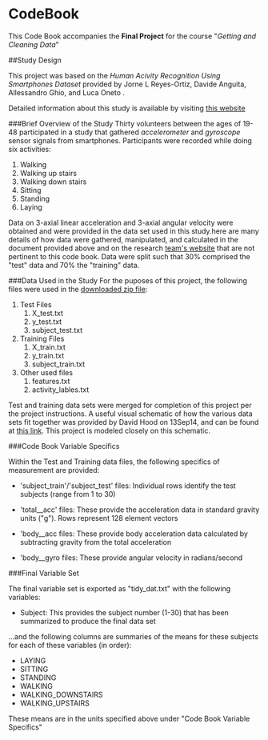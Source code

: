 CodeBook
=========

This Code Book accompanies the **Final Project** for the course "*Getting and Cleaning Data*"

##Study Design

This project was based on the *Human Acivity Recognition Using Smartphones Dataset* provided by
Jorne L Reyes-Ortiz, Davide Anguita, Allessandro Ghio, and Luca Oneto .

Detailed information about this study is available by visiting [this website](http://archive.ics.uci.edu/ml/datasets/Human+Activity+Recognition+Using+Smartphones)

###Brief Overview of the Study
Thirty volunteers between the ages of 19-48 participated in a study that gathered *accelerometer* and *gyroscope* sensor signals
from smartphones.  Participants were recorded while doing six activities:
1. Walking
2. Walking up stairs
3. Walking down stairs
4. Sitting
5. Standing
6. Laying

Data on 3-axial linear acceleration and 3-axial angular velocity were obtained and were provided in the data set used in this study.here are many details of how data were gathered, manipulated, and calculated in the document provided above and on the research [team's website](http://wwww.smartlab.ws) that are not pertinent to this code book. Data were split such that 30% comprised the "test" data and 70% the "training" data.

###Data Used in the Study
For the puposes of this project, the following files were used in the [downloaded zip file](https://d396qusza40orc.cloudfront.net/getdata%2Fprojectfiles%2FUCI%20HAR%20Dataset.zip ):

1. Test Files
   1. X_test.txt
   2. y_test.txt
   3. subject_test.txt
2. Training Files
   1. X_train.txt
   2. y_train.txt
   3. subject_train.txt
3. Other used files
   1. features.txt
   2. activity_lables.txt

Test and training data sets were merged for completion of this project per the project instructions.
A useful visual schematic of how the various data sets fit together was provided by David Hood on 13Sep14, and can be found
at [this link](https://coursera-forum-screenshots.s3.amazonaws.com/ab/a2776024af11e4a69d5576f8bc8459/Slide2.png). This project is modeled closely on this schematic.

###Code Book Variable Specifics

Within the Test and Training data files, the following specifics of measurement are provided:

* 'subject_train'/'subject_test' files: Individual rows identify the test subjects (range from 1 to 30)

* 'total__acc' files: These provide the acceleration data in standard gravity units ("g").  Rows represent 128 element vectors 

* 'body__acc files: These provide body acceleration data calculated by subtracting gravity from the total acceleration

* 'body__gyro files: These provide angular velocity in radians/second

###Final Variable Set

The final variable set is exported as "tidy_dat.txt" with the following variables:

* Subject: This provides the subject number (1-30) that has been summarized to produce the final data set

...and the following columns are summaries of the means for these subjects for each of these variables (in order):

* LAYING
* SITTING
* STANDING
* WALKING
* WALKING_DOWNSTAIRS
* WALKING_UPSTAIRS

These means are in the units specified above under "Code Book Variable Specifics"


